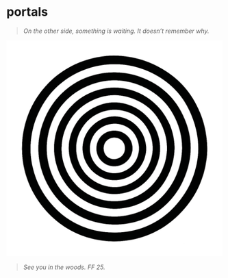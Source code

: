 # portals

> _On the other side, something is waiting. It doesn’t remember why._

![portals logo](./portals.png)

> _See you in the woods. FF 25._
